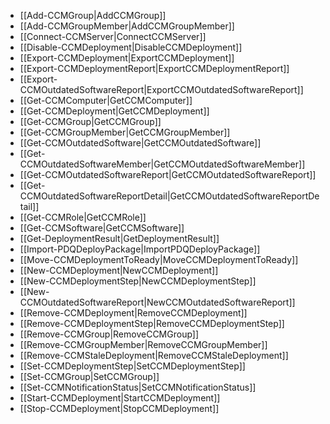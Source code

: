  * [[Add-CCMGroup|AddCCMGroup]]
 * [[Add-CCMGroupMember|AddCCMGroupMember]]
 * [[Connect-CCMServer|ConnectCCMServer]]
 * [[Disable-CCMDeployment|DisableCCMDeployment]]
 * [[Export-CCMDeployment|ExportCCMDeployment]]
 * [[Export-CCMDeploymentReport|ExportCCMDeploymentReport]]
 * [[Export-CCMOutdatedSoftwareReport|ExportCCMOutdatedSoftwareReport]]
 * [[Get-CCMComputer|GetCCMComputer]]
 * [[Get-CCMDeployment|GetCCMDeployment]]
 * [[Get-CCMGroup|GetCCMGroup]]
 * [[Get-CCMGroupMember|GetCCMGroupMember]]
 * [[Get-CCMOutdatedSoftware|GetCCMOutdatedSoftware]]
 * [[Get-CCMOutdatedSoftwareMember|GetCCMOutdatedSoftwareMember]]
 * [[Get-CCMOutdatedSoftwareReport|GetCCMOutdatedSoftwareReport]]
 * [[Get-CCMOutdatedSoftwareReportDetail|GetCCMOutdatedSoftwareReportDetail]]
 * [[Get-CCMRole|GetCCMRole]]
 * [[Get-CCMSoftware|GetCCMSoftware]]
 * [[Get-DeploymentResult|GetDeploymentResult]]
 * [[Import-PDQDeployPackage|ImportPDQDeployPackage]]
 * [[Move-CCMDeploymentToReady|MoveCCMDeploymentToReady]]
 * [[New-CCMDeployment|NewCCMDeployment]]
 * [[New-CCMDeploymentStep|NewCCMDeploymentStep]]
 * [[New-CCMOutdatedSoftwareReport|NewCCMOutdatedSoftwareReport]]
 * [[Remove-CCMDeployment|RemoveCCMDeployment]]
 * [[Remove-CCMDeploymentStep|RemoveCCMDeploymentStep]]
 * [[Remove-CCMGroup|RemoveCCMGroup]]
 * [[Remove-CCMGroupMember|RemoveCCMGroupMember]]
 * [[Remove-CCMStaleDeployment|RemoveCCMStaleDeployment]]
 * [[Set-CCMDeploymentStep|SetCCMDeploymentStep]]
 * [[Set-CCMGroup|SetCCMGroup]]
 * [[Set-CCMNotificationStatus|SetCCMNotificationStatus]]
 * [[Start-CCMDeployment|StartCCMDeployment]]
 * [[Stop-CCMDeployment|StopCCMDeployment]]
